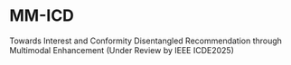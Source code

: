 # MM-ICD
Towards Interest and Conformity Disentangled Recommendation through Multimodal Enhancement (Under Review by IEEE ICDE2025)
